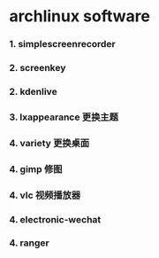 # archlinux software

### 1. simplescreenrecorder
### 2. screenkey
### 2. kdenlive
### 3. lxappearance	更换主题
### 4. variety		更换桌面
### 4. gimp		修图
### 4. vlc		视频播放器
### 4. electronic-wechat
### 4. ranger
